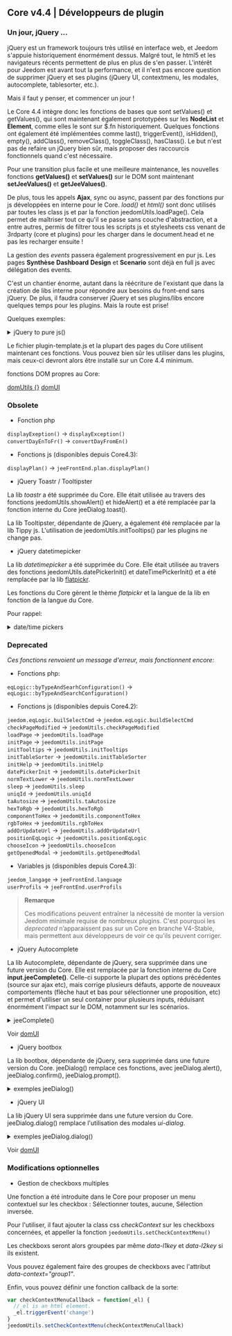 ## Core v4.4 | Développeurs de plugin

### Un jour, jQuery ...

jQuery est un framework toujours très utilisé en interface web, et Jeedom s'appuie historiquement énormément dessus. Malgré tout, le html5 et les navigateurs récents permettent de plus en plus de s'en passer. L'intérêt pour Jeedom est avant tout la performance, et il n'est pas encore question de supprimer jQuery et ses plugins (jQuery UI, contextmenu, les modales, autocomplete, tablesorter, etc.).

Mais il faut y penser, et commencer un jour !

Le Core 4.4 intègre donc les fonctions de bases que sont setValues() et getValues(), qui sont maintenant également prototypées sur les **NodeList** et **Element**, comme elles le sont sur $.fn historiquement. Quelques fonctions ont également été implémentées comme last(), triggerEvent(), isHidden(), empty(), addClass(),  removeClass(), toggleClass(), hasClass(). Le but n'est pas de refaire un jQuery bien sûr, mais proposer des raccourcis fonctionnels quand c'est nécessaire.

Pour une transition plus facile et une meilleure maintenance, les nouvelles fonctions **getValues()** et **setValues()** sur le DOM sont maintenant **setJeeValues()** et **getJeeValues()**.

De plus, tous les appels **Ajax**, sync ou async, passent par des fonctions pur js développées en interne pour le Core. *load()* et *html()* sont donc utilisés par toutes les class js et par la fonction jeedomUtils.loadPage(). Cela permet de maîtriser tout ce qu'il se passe sans couche d'abstraction, et a entre autres, permis de filtrer tous les scripts js et stylesheets css venant de 3rdparty (core et plugins) pour les charger dans le document.head et ne pas les recharger ensuite !

La gestion des *events* passera également progressivement en pur js. Les pages **Synthèse** **Dashboard** **Design** et **Scenario** sont déjà en full js avec délégation des events.

C'est un chantier énorme, autant dans la réécriture de l'existant que dans la création de libs interne pour répondre aux besoins du front-end sans jQuery. De plus, il faudra conserver jQuery et ses plugins/libs encore quelques temps pour les plugins. Mais la route est prise!

Quelques exemples:

<details>

  <summary markdown="span">jQuery to pure js()</summary>

  ~~~ js
  {% raw %}
  //jQuery:
  $('#table_objectSummary tbody').append(tr)
  $('#table_objectSummary tbody tr').last().setValues(_summary, '.objectSummaryAttr')

  //Pure js:
  document.querySelector('#table_objectSummary tbody').insertAdjacentHTML('beforeend', tr)
  document.querySelectorAll('#table_objectSummary tbody tr').last().setJeeValues(_summary, '.objectSummaryAttr')

  //jQuery:
  var eqId = $('.eqLogicAttr[data-l1key=id]').value()
  var config = $('#config').getValues('.configKey')[0]
  var expression = $(this).closest('.actionOnMessage').getValues('.expressionAttr')

  //Pure js:
  var eqId = document.querySelector('.eqLogicAttr[data-l1key="id"]').jeeValue()
  var config = document.getElementById('config').getJeeValues('.configKey')[0]
  var expression = this.closest('.actionOnMessage').getJeeValues('.expressionAttr')

  //jQuery:
  addMyTr: function(_data) {
    var tr = '<tr>'
    tr += '<td>'
    tr += '</td>'
    tr += '</tr>'
    let newRow = $(tr)
    newRow.setValues(data, '.mytrDataAttr')
    $('#table_stuff tbody').append(newRow)
    //return newRow
  }

  //Pure js:
  addMyTr: function(_data) {
    var tr = '<tr>'
    tr += '<td>'
    tr += '</td>'
    tr += '</tr>'
    let newRow = document.createElement('tr')
    newRow.innerHTML = tr
    newRow.setJeeValues(_data, '.mytrDataAttr')
    document.getElementById('table_stuff').querySelector('tbody').appendChild(newRow)
    //return newRow
  }

  //jQuery:
  $(function(){
    console.log('Dom ready!')
  })

  //Core js:
  domUtils(function(){
    console.log('Dom ready!')
  })

  {% endraw %}
  ~~~

</details>

Le fichier plugin-template.js et la plupart des pages du Core utilisent maintenant ces fonctions. Vous pouvez bien sûr les utiliser dans les plugins, mais ceux-ci devront alors être installé sur un Core 4.4 minimum.

fonctions DOM propres au Core:

[domUtils {}](https://github.com/jeedom/core/blob/alpha/core/dom/dom.utils.js)
[domUI](https://github.com/jeedom/core/blob/alpha/core/dom/dom.ui.js)



### Obsolete

- Fonction php

`displayExeption()` -> `displayException()`  
`convertDayEnToFr()` -> `convertDayFromEn()`

- Fonctions js (disponibles depuis Core4.3):

`displayPlan()` -> `jeeFrontEnd.plan.displayPlan()`

- jQuery Toastr / Tooltipster

La lib *toastr* a été supprimée du Core. Elle était utilisée au travers des fonctions jeedomUtils.showAlert() et hideAlert() et a été remplacée par la fonction interne du Core jeeDialog.toast().

La lib Tooltipster, dépendante de jQuery, a également été remplacée par la lib Tippy js. L'utilisation de jeedomUtils.initTooltips() par les plugins ne change pas.

- jQuery datetimepicker

La lib *datetimepicker* a été supprimée du Core. Elle était utilisée au travers des fonctions jeedomUtils.datePickerInit() et dateTimePickerInit() et a été remplacée par la lib [flatpickr](https://flatpickr.js.org/).

Les fonctions du Core gèrent le thème *flatpickr* et la langue de la lib en fonction de la langue du Core.

Pour rappel:

<details>

  <summary markdown="span">date/time pickers</summary>

  ~~~ html
  {% raw %}
  <input id="myDate" class="in_datepicker"/>
  <input id="myTime" class="in_timepicker"/>
  <input id="myCustomDatetime"/>
  {% endraw %}
  ~~~

  ~~~ js
  {% raw %}
  jeedomUtils.datePickerInit() //Init all input.in_datepicker
  jeedomUtils.dateTimePickerInit() //Init all input.in_timepicker

  jeedomUtils.datePickerInit('Y-m-d H:i:00', '#myCustomDatetime') //Will init myCustomDatetime input with custom format
  {% endraw %}
  ~~~

</details>



### Deprecated

*Ces fonctions renvoient un message d'erreur, mais fonctionnent encore:*

- Fonctions php:

`eqLogic::byTypeAndSearhConfiguration()` -> `eqLogic::byTypeAndSearchConfiguration()`  

- Fonctions js (disponibles depuis Core4.2):

`jeedom.eqLogic.builSelectCmd` -> `jeedom.eqLogic.buildSelectCmd`  
`checkPageModified` -> `jeedomUtils.checkPageModified`  
`loadPage` -> `jeedomUtils.loadPage`  
`initPage` -> `jeedomUtils.initPage`  
`initTooltips` -> `jeedomUtils.initTooltips`  
`initTableSorter` -> `jeedomUtils.initTableSorter`  
`initHelp` -> `jeedomUtils.initHelp`  
`datePickerInit` -> `jeedomUtils.datePickerInit`  
`normTextLower` -> `jeedomUtils.normTextLower`  
`sleep` -> `jeedomUtils.sleep`  
`uniqId` -> `jeedomUtils.uniqId`  
`taAutosize` -> `jeedomUtils.taAutosize`  
`hexToRgb` -> `jeedomUtils.hexToRgb`  
`componentToHex` -> `jeedomUtils.componentToHex`  
`rgbToHex` -> `jeedomUtils.rgbToHex`  
`addOrUpdateUrl` -> `jeedomUtils.addOrUpdateUrl`  
`positionEqLogic` -> `jeedomUtils.positionEqLogic`  
`chooseIcon` -> `jeedomUtils.chooseIcon`  
`getOpenedModal` -> `jeedomUtils.getOpenedModal`  

- Variables js (disponibles depuis Core4.3):

`jeedom_langage` -> `jeeFrontEnd.language`  
`userProfils` -> `jeeFrontEnd.userProfils`

> **Remarque**
>
> Ces modifications peuvent entraîner la nécessité de monter la version Jeedom minimale requise de nombreux plugins. C'est pourquoi les *deprecated* n’apparaissent pas sur un Core en branche V4-Stable, mais permettent aux développeurs de voir ce qu'ils peuvent corriger.

- jQuery Autocomplete

La lib Autocomplete, dépendante de jQuery, sera supprimée dans une future version du Core. Elle est remplacée par la fonction interne du Core **input.jeeComplete()**. Celle-ci supporte la plupart des options précédentes (source sur ajax etc), mais corrige plusieurs défauts, apporte de nouveaux comportements (flèche haut et bas pour sélectionner une proposition, etc) et permet d'utiliser un seul container pour plusieurs inputs, réduisant énormément l'impact sur le DOM, notamment sur les scénarios.

<details>

  <summary markdown="span">jeeComplete()</summary>

  ~~~ js
  {% raw %}
  //jQuery:
  $('input.auto').autocomplete({
    minLength: 1,
    source: dataArray
  })

  //Core js:
  document.querySelector('input.auto').jeeComplete({
    minLength: 1,
    source: dataArray
  })
  {% endraw %}
  ~~~

</details>

Voir [domUI](https://github.com/jeedom/core/blob/alpha/core/dom/dom.ui.js)

- jQuery bootbox

La lib bootbox, dépendante de jQuery, sera supprimée dans une future version du Core. jeeDialog() remplace ces fonctions, avec jeeDialog.alert(), jeeDialog.confirm(), jeeDialog.prompt().

<details>

  <summary markdown="span">exemples jeeDialog()</summary>

  ~~~ js
  {% raw %}
  if (condition) {
    jeeDialog.alert('This is wrong dude!')
    return
  }

  jeeDialog.prompt('Enter new name:', function(result) {
    if (result !== null) {
      //Do stuff
    }
  })

  jeeDialog.confirm('Do you really want to delete this?', function(result) {
    if (result) {
      //Do stuff
    } else {
      //Do other stuff
    }
  })

  {% endraw %}
  ~~~

</details>

- jQuery UI

La lib jQuery UI sera supprimée dans une future version du Core. jeeDialog.dialog() remplace l'utilisation des modales *ui-dialog*.

<details>

  <summary markdown="span">exemples jeeDialog.dialog()</summary>

  ~~~ js
  {% raw %}
  //jQuery UI:
  $('#md_modal').dialog({
    title: "{{Administration système}}"
  }).load('index.php?v=d&modal=system.action').dialog('open')

  //Core jeeDialog:
  jeeDialog.dialog({
    title: '{{Administration système}}',
    contentUrl: 'index.php?v=d&modal=system.action'
  })

  {% endraw %}
  ~~~

</details>

Voir [domUI](https://github.com/jeedom/core/blob/alpha/core/dom/dom.ui.js)


### Modifications optionnelles

- Gestion de checkboxs multiples

Une fonction a été introduite dans le Core pour proposer un menu contextuel sur les checkbox : Sélectionner toutes, aucune, Sélection inversée.

Pour l'utiliser, il faut ajouter la class css *checkContext* sur les checkboxs concernées, et appeller la fonction ``jeedomUtils.setCheckContextMenu()``

Les checkboxs seront alors groupées par même *data-l1key* et *data-l2key* si ils existent.

Vous pouvez également faire des groupes de checkboxs avec l'attribut *data-context="group1"*.

Enfin, vous pouvez définir une fonction callback de la sorte:

````js
var checkContextMenuCallback = function(_el) {
  //_el is an html element.
  _el.triggerEvent('change')
}
jeedomUtils.setCheckContextMenu(checkContextMenuCallback)
````

